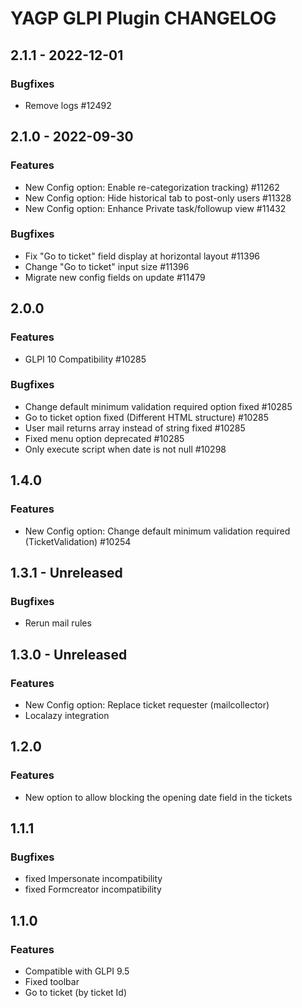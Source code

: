 # YAGP GLPI Plugin CHANGELOG

## 2.1.1 - 2022-12-01
### Bugfixes
- Remove logs #12492

## 2.1.0 - 2022-09-30
### Features
- New Config option: Enable re-categorization tracking) #11262
- New Config option: Hide historical tab to post-only users #11328
- New Config option: Enhance Private task/followup view #11432

### Bugfixes
- Fix "Go to ticket" field display at horizontal layout #11396
- Change "Go to ticket" input size #11396
- Migrate new config fields on update #11479

## 2.0.0
### Features
- GLPI 10 Compatibility #10285
### Bugfixes
- Change default minimum validation required option fixed #10285
- Go to ticket option fixed (Different HTML structure) #10285
- User mail returns array instead of string fixed #10285 
- Fixed menu option deprecated #10285
- Only execute script when date is not null #10298

## 1.4.0
### Features
- New Config option: Change default minimum validation required (TicketValidation) #10254

## 1.3.1 - Unreleased
### Bugfixes
- Rerun mail rules

## 1.3.0 - Unreleased
### Features
- New Config option: Replace ticket requester (mailcollector)
- Localazy integration

## 1.2.0
### Features
- New option to allow blocking the opening date field in the tickets

## 1.1.1
### Bugfixes
- fixed Impersonate incompatibility
- fixed Formcreator incompatibility

## 1.1.0
### Features
- Compatible with GLPI 9.5
- Fixed toolbar
- Go to ticket (by ticket Id)